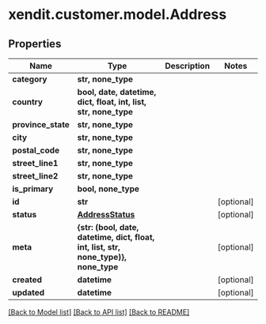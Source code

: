 # xendit.customer.model.Address


## Properties
| Name | Type | Description | Notes |
| ------------ | ------------- | ------------- | ------------- |
| **category** | **str, none_type** |  |  |
| **country** | **bool, date, datetime, dict, float, int, list, str, none_type** |  |  |
| **province_state** | **str, none_type** |  |  |
| **city** | **str, none_type** |  |  |
| **postal_code** | **str, none_type** |  |  |
| **street_line1** | **str, none_type** |  |  |
| **street_line2** | **str, none_type** |  |  |
| **is_primary** | **bool, none_type** |  |  |
| **id** | **str** |  | [optional]  |
| **status** | [**AddressStatus**](AddressStatus.md) |  | [optional]  |
| **meta** | **{str: (bool, date, datetime, dict, float, int, list, str, none_type)}, none_type** |  | [optional]  |
| **created** | **datetime** |  | [optional]  |
| **updated** | **datetime** |  | [optional]  |


[[Back to Model list]](../README.md#documentation-for-models) [[Back to API list]](../README.md#documentation-for-api-endpoints) [[Back to README]](../README.md)


